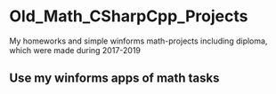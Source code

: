 # Old_Math_CSharpCpp_Projects

My homeworks and simple winforms math-projects including diploma, which were made during 2017-2019 


## Use my winforms apps of math tasks  

